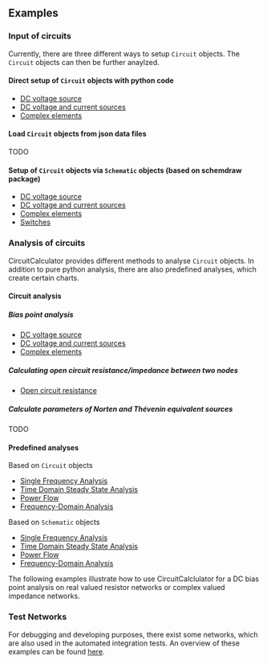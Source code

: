## Examples

### Input of circuits

Currently, there are three different ways to setup `Circuit` objects. The `Circuit` objects can then be further anaylzed.

#### Direct setup of `Circuit` objects with python code

- [DC voltage source](test-networks/02_circuit/example_04.ipynb)
- [DC voltage and current sources](test-networks/02_circuit/example_10.ipynb)
- [Complex elements](test-networks/02_circuit/example_12.ipynb)

#### Load `Circuit` objects from json data files

TODO

#### Setup of `Circuit` objects via `Schematic` objects (based on schemdraw package)

- [DC voltage source](test-networks/03_simple_circuit/example_04.ipynb)
- [DC voltage and current sources](test-networks/03_simple_circuit/example_10.ipynb)
- [Complex elements](test-networks/03_simple_circuit/example_12.ipynb)
- [Switches](python/example_circuit_4.ipynb)

### Analysis of circuits

CircuitCalculator provides different methods to analyse `Circuit` objects. In addition to pure python analysis, there are also predefined analyses, which create certain charts.

#### Circuit analysis

##### Bias point analysis

- [DC voltage source](test-networks/02_circuit/example_04.ipynb)
- [DC voltage and current sources](test-networks/02_circuit/example_10.ipynb)
- [Complex elements](test-networks/02_circuit/example_12.ipynb)

##### Calculating open circuit resistance/impedance between two nodes

- [Open circuit resistance](test-networks/03_circuit/example_08.ipynb)

##### Calculate parameters of Norten and Thévenin equivalent sources

TODO

#### Predefined analyses

Based on `Circuit` objects

- [Single Frequency Analysis](python/example_circuit_1.ipynb)
- [Time Domain Steady State Analysis](python/example_circuit_2.ipynb)
- [Power Flow](python/example_circuit_3.ipynb)
- [Frequency-Domain Analysis](python/example_circuit_5.ipynb)

Based on `Schematic` objects

- [Single Frequency Analysis](python/example_circuit_1.ipynb)
- [Time Domain Steady State Analysis](python/example_circuit_2.ipynb)
- [Power Flow](python/example_circuit_3.ipynb)
- [Frequency-Domain Analysis](python/example_circuit_5.ipynb)

The following examples illustrate how to use CircuitCalclulator for a DC bias point analysis on real valued resistor networks or complex valued impedance networks.

### Test Networks

For debugging and developing purposes, there exist some networks, which are also used in the automated integration tests. An overview of these examples can be found [here](test-networks/readme.md).